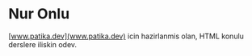 # Nur Onlu
[www.patika.dev](www.patika.dev) icin hazirlanmis olan, HTML konulu derslere iliskin odev.